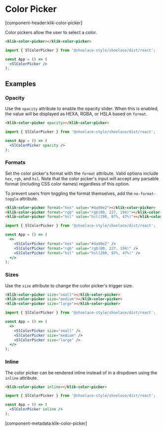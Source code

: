 # Color Picker

[component-header:klik-color-picker]

Color pickers allow the user to select a color.

```html preview
<klik-color-picker></klik-color-picker>
```

```jsx react
import { SlColorPicker } from '@shoelace-style/shoelace/dist/react';

const App = () => (
  <SlColorPicker />
);
```

## Examples

### Opacity

Use the `opacity` attribute to enable the opacity slider. When this is enabled, the value will be displayed as HEXA, RGBA, or HSLA based on `format`.

```html preview
<klik-color-picker opacity></klik-color-picker>
```

```jsx react
import { SlColorPicker } from '@shoelace-style/shoelace/dist/react';

const App = () => (
  <SlColorPicker opacity />
);
```

### Formats

Set the color picker's format with the `format` attribute. Valid options include `hex`, `rgb`, and `hsl`. Note that the color picker's input will accept any parsable format (including CSS color names) regardless of this option.

To prevent users from toggling the format themselves, add the `no-format-toggle` attribute.

```html preview
<klik-color-picker format="hex" value="#4a90e2"></klik-color-picker>
<klik-color-picker format="rgb" value="rgb(80, 227, 194)"></klik-color-picker>
<klik-color-picker format="hsl" value="hsl(290, 87%, 47%)"></klik-color-picker>
```

```jsx react
import { SlColorPicker } from '@shoelace-style/shoelace/dist/react';

const App = () => (
  <>
    <SlColorPicker format="hex" value="#4a90e2" />
    <SlColorPicker format="rgb" value="rgb(80, 227, 194)" />
    <SlColorPicker format="hsl" value="hsl(290, 87%, 47%)" />
  </>
);
```

### Sizes

Use the `size` attribute to change the color picker's trigger size.

```html preview
<klik-color-picker size="small"></klik-color-picker>
<klik-color-picker size="medium"></klik-color-picker>
<klik-color-picker size="large"></klik-color-picker>
```

```jsx react
import { SlColorPicker } from '@shoelace-style/shoelace/dist/react';

const App = () => (
  <>
    <SlColorPicker size="small" />
    <SlColorPicker size="medium" />
    <SlColorPicker size="large" />
  </>
);
```

### Inline

The color picker can be rendered inline instead of in a dropdown using the `inline` attribute.

```html preview
<klik-color-picker inline></klik-color-picker>
```

```jsx react
import { SlColorPicker } from '@shoelace-style/shoelace/dist/react';

const App = () => (
  <SlColorPicker inline />
);
```

[component-metadata:klik-color-picker]
